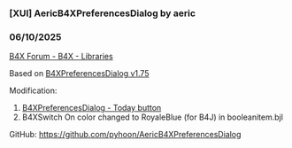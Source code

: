 ### [XUI] AericB4XPreferencesDialog by aeric
### 06/10/2025
[B4X Forum - B4X - Libraries](https://www.b4x.com/android/forum/threads/167356/)

Based on [B4XPreferencesDialog v1.75](https://www.b4x.com/android/forum/threads/b4x-b4xpreferencesdialog-cross-platform-forms.103842/)  
  
Modification:   
1. [B4XPreferencesDialog - Today button](https://www.b4x.com/android/forum/threads/b4xpreferencesdialog-today-button.141160/)  
2. B4XSwitch On color changed to RoyaleBlue (for B4J) in booleanitem.bjl  
  
GitHub: <https://github.com/pyhoon/AericB4XPreferencesDialog>